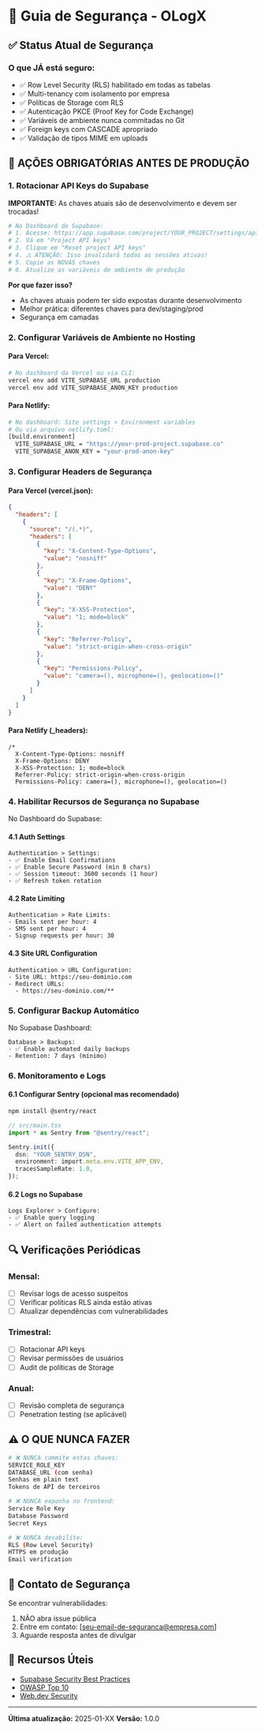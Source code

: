 # 🔐 Guia de Segurança - OLogX

## ✅ Status Atual de Segurança

### O que JÁ está seguro:
- ✅ Row Level Security (RLS) habilitado em todas as tabelas
- ✅ Multi-tenancy com isolamento por empresa
- ✅ Políticas de Storage com RLS
- ✅ Autenticação PKCE (Proof Key for Code Exchange)
- ✅ Variáveis de ambiente nunca commitadas no Git
- ✅ Foreign keys com CASCADE apropriado
- ✅ Validação de tipos MIME em uploads

## 🚨 AÇÕES OBRIGATÓRIAS ANTES DE PRODUÇÃO

### 1. Rotacionar API Keys do Supabase

**IMPORTANTE:** As chaves atuais são de desenvolvimento e devem ser trocadas!

```bash
# No Dashboard do Supabase:
# 1. Acesse: https://app.supabase.com/project/YOUR_PROJECT/settings/api
# 2. Vá em "Project API keys"
# 3. Clique em "Reset project API keys"
# 4. ⚠️ ATENÇÃO: Isso invalidará todas as sessões ativas!
# 5. Copie as NOVAS chaves
# 6. Atualize as variáveis de ambiente de produção
```

**Por que fazer isso?**
- As chaves atuais podem ter sido expostas durante desenvolvimento
- Melhor prática: diferentes chaves para dev/staging/prod
- Segurança em camadas

### 2. Configurar Variáveis de Ambiente no Hosting

#### Para Vercel:
```bash
# No dashboard da Vercel ou via CLI:
vercel env add VITE_SUPABASE_URL production
vercel env add VITE_SUPABASE_ANON_KEY production
```

#### Para Netlify:
```bash
# No dashboard: Site settings > Environment variables
# Ou via arquivo netlify.toml:
[build.environment]
  VITE_SUPABASE_URL = "https://your-prod-project.supabase.co"
  VITE_SUPABASE_ANON_KEY = "your-prod-anon-key"
```

### 3. Configurar Headers de Segurança

#### Para Vercel (vercel.json):
```json
{
  "headers": [
    {
      "source": "/(.*)",
      "headers": [
        {
          "key": "X-Content-Type-Options",
          "value": "nosniff"
        },
        {
          "key": "X-Frame-Options",
          "value": "DENY"
        },
        {
          "key": "X-XSS-Protection",
          "value": "1; mode=block"
        },
        {
          "key": "Referrer-Policy",
          "value": "strict-origin-when-cross-origin"
        },
        {
          "key": "Permissions-Policy",
          "value": "camera=(), microphone=(), geolocation=()"
        }
      ]
    }
  ]
}
```

#### Para Netlify (_headers):
```
/*
  X-Content-Type-Options: nosniff
  X-Frame-Options: DENY
  X-XSS-Protection: 1; mode=block
  Referrer-Policy: strict-origin-when-cross-origin
  Permissions-Policy: camera=(), microphone=(), geolocation=()
```

### 4. Habilitar Recursos de Segurança no Supabase

No Dashboard do Supabase:

#### 4.1 Auth Settings
```
Authentication > Settings:
- ✅ Enable Email Confirmations
- ✅ Enable Secure Password (min 8 chars)
- ✅ Session timeout: 3600 seconds (1 hour)
- ✅ Refresh token rotation
```

#### 4.2 Rate Limiting
```
Authentication > Rate Limits:
- Emails sent per hour: 4
- SMS sent per hour: 4
- Signup requests per hour: 30
```

#### 4.3 Site URL Configuration
```
Authentication > URL Configuration:
- Site URL: https://seu-dominio.com
- Redirect URLs:
  - https://seu-dominio.com/**
```

### 5. Configurar Backup Automático

No Supabase Dashboard:
```
Database > Backups:
- ✅ Enable automated daily backups
- Retention: 7 days (mínimo)
```

### 6. Monitoramento e Logs

#### 6.1 Configurar Sentry (opcional mas recomendado)
```bash
npm install @sentry/react
```

```typescript
// src/main.tsx
import * as Sentry from "@sentry/react";

Sentry.init({
  dsn: "YOUR_SENTRY_DSN",
  environment: import.meta.env.VITE_APP_ENV,
  tracesSampleRate: 1.0,
});
```

#### 6.2 Logs no Supabase
```
Logs Explorer > Configure:
- ✅ Enable query logging
- ✅ Alert on failed authentication attempts
```

## 🔍 Verificações Periódicas

### Mensal:
- [ ] Revisar logs de acesso suspeitos
- [ ] Verificar políticas RLS ainda estão ativas
- [ ] Atualizar dependências com vulnerabilidades

### Trimestral:
- [ ] Rotacionar API keys
- [ ] Revisar permissões de usuários
- [ ] Audit de políticas de Storage

### Anual:
- [ ] Revisão completa de segurança
- [ ] Penetration testing (se aplicável)

## ⚠️ O QUE NUNCA FAZER

```bash
# ❌ NUNCA commite estas chaves:
SERVICE_ROLE_KEY
DATABASE_URL (com senha)
Senhas em plain text
Tokens de API de terceiros

# ❌ NUNCA exponha no frontend:
Service Role Key
Database Password
Secret Keys

# ❌ NUNCA desabilite:
RLS (Row Level Security)
HTTPS em produção
Email verification
```

## 📱 Contato de Segurança

Se encontrar vulnerabilidades:
1. NÃO abra issue pública
2. Entre em contato: [seu-email-de-seguranca@empresa.com]
3. Aguarde resposta antes de divulgar

## 🔗 Recursos Úteis

- [Supabase Security Best Practices](https://supabase.com/docs/guides/auth/auth-security)
- [OWASP Top 10](https://owasp.org/www-project-top-ten/)
- [Web.dev Security](https://web.dev/secure/)

---

**Última atualização:** 2025-01-XX
**Versão:** 1.0.0
